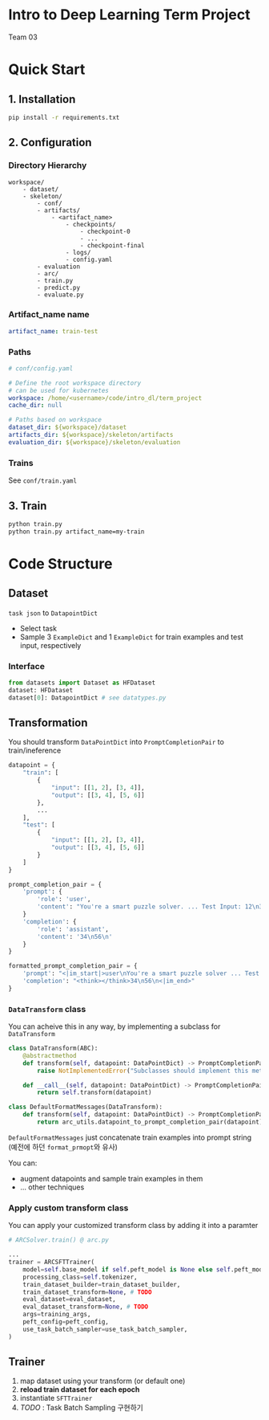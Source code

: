 # Intro to Deep Learning Term Project
Team 03

# Quick Start

## 1. Installation

```bash
pip install -r requirements.txt
```

## 2. Configuration

### Directory Hierarchy
```
workspace/
    - dataset/
    - skeleton/
        - conf/
        - artifacts/
            - <artifact_name>
                - checkpoints/
                    - checkpoint-0
                    - ...
                    - checkpoint-final
                - logs/
                - config.yaml
        - evaluation
        - arc/
        - train.py
        - predict.py
        - evaluate.py
```

### Artifact_name name
```yaml
artifact_name: train-test
```

### Paths
```yaml
# conf/config.yaml

# Define the root workspace directory
# can be used for kubernetes
workspace: /home/<username>/code/intro_dl/term_project
cache_dir: null

# Paths based on workspace
dataset_dir: ${workspace}/dataset
artifacts_dir: ${workspace}/skeleton/artifacts
evaluation_dir: ${workspace}/skeleton/evaluation
```

### Trains

See `conf/train.yaml`

## 3. Train

```bash
python train.py
python train.py artifact_name=my-train
```

# Code Structure

## Dataset

`task json` to `DatapointDict`
- Select task
- Sample 3 `ExampleDict` and 1 `ExampleDict` for train examples and test input, respectively

### Interface
```python
from datasets import Dataset as HFDataset
dataset: HFDataset
dataset[0]: DatapointDict # see datatypes.py
```

## Transformation

You should transform `DataPointDict` into `PromptCompletionPair` to train/ineference

```python
datapoint = {
    "train": [
        {
            "input": [[1, 2], [3, 4]],
            "output": [[3, 4], [5, 6]]
        },
        ...
    ],
    "test": [
        {
            "input": [[1, 2], [3, 4]],
            "output": [[3, 4], [5, 6]]
        }
    ]
}

prompt_completion_pair = {
    'prompt': {
        'role': 'user', 
        'content': "You're a smart puzzle solver. ... Test Input: 12\n34\n"
    }
    'completion': {
        'role': 'assistant',
        'content': '34\n56\n'
    }
}

formatted_prompt_completion_pair = {
    'prompt': "<|im_start|>user\nYou're a smart puzzle solver ... Test Input: 12\n34\n<|im_end|><|im_start>assistant"
    'completion': "<think></think>34\n56\n<|im_end>"
}
```

### `DataTransform` class

You can acheive this in any way, by implementing a subclass for `DataTransform`

```python
class DataTransform(ABC):
    @abstractmethod
    def transform(self, datapoint: DataPointDict) -> PromptCompletionPair:
        raise NotImplementedError("Subclasses should implement this method.")

    def __call__(self, datapoint: DataPointDict) -> PromptCompletionPair:
        return self.transform(datapoint)

class DefaultFormatMessages(DataTransform):
    def transform(self, datapoint: DataPointDict) -> PromptCompletionPair:
        return arc_utils.datapoint_to_prompt_completion_pair(datapoint)
```

`DefaultFormatMessages` just concatenate train examples into prompt string (예전에 하던 `format_prmopt`와 유사)

You can:
- augment datapoints and sample train examples in them
- ... other techniques

### Apply custom transform class
You can apply your customized transform class by adding it into a paramter
```python
# ARCSolver.train() @ arc.py

...
trainer = ARCSFTTrainer(
    model=self.base_model if self.peft_model is None else self.peft_model,
    processing_class=self.tokenizer,
    train_dataset_builder=train_dataset_builder,
    train_dataset_transform=None, # TODO
    eval_dataset=eval_dataset,
    eval_dataset_transform=None, # TODO
    args=training_args,
    peft_config=peft_config,
    use_task_batch_sampler=use_task_batch_sampler,
)
```

## Trainer

1. map dataset using your transform (or default one)
2. **reload train dataset for each epoch**
3. instantiate `SFTTrainer`
4. *TODO* : Task Batch Sampling 구현하기